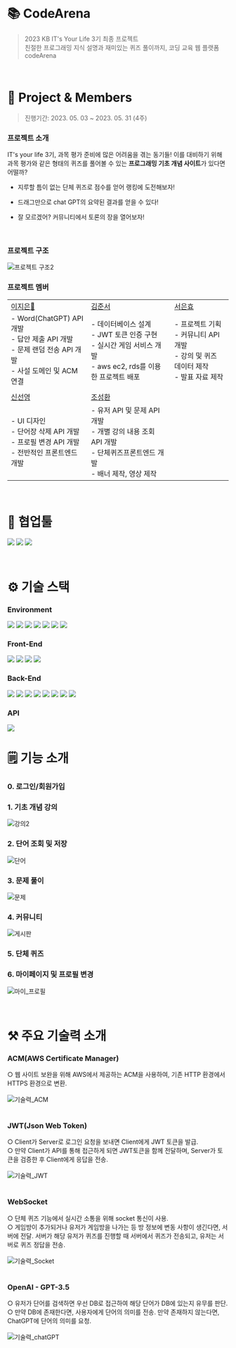 # 📚 CodeArena

> 2023 KB IT's Your Life 3기 최종 프로젝트<br>
> 친절한 프로그래밍 지식 설명과 재미있는 퀴즈 풀이까지, 코딩 교육 웹 플랫폼 codeArena
<br>

# 📌 Project & Members

> 진행기간: 2023. 05. 03 ~ 2023. 05. 31 (4주)

### 프로젝트 소개


IT's your life 3기, 과목 평가 준비에 많은 어려움을 겪는 동기들!
이를 대비하기 위해 과목 평가와 같은 형태의 퀴즈를 풀어볼 수 있는 **프로그래밍 기초 개념 사이트**가 있다면 어떨까?

- 지루할 틈이 없는 단체 퀴즈로 점수를 얻어 랭킹에 도전해보자! 

- 드래그만으로 chat GPT의 요약된 결과를 얻을 수 있다!

- 잘 모르겠어? 커뮤니티에서 토론의 장을 열어보자! 

<br>

### 프로젝트 구조
![프로젝트 구조2](https://github.com/KeyboardWarriorz/codeArena/assets/44528897/af8129b1-1585-4f5d-9e3b-9083efad70a1)


### 프로젝트 멤버


|                 |  |                     |
| -------------------------------------------- | ------------------------------------------ | ------------------------------------------------ |
| [이지은👑](https://github.com/Jieun714) | [김준서](https://github.com/adoo24) | [서은효](https://github.com/seoeunhyo) |
| - Word(ChatGPT) API 개발<br> - 답안 제출 API 개발<br> - 문제 랜덤 전송 API 개발<br> - 사설 도메인 및 ACM 연결 | - 데이터베이스 설계<br> - JWT 토큰 인증 구현<br> - 실시간 게임 서비스 개발<br> - aws ec2, rds를 이용한 프로젝트 배포 | - 프로젝트 기획<br> - 커뮤니티 API 개발<br> - 강의 및 퀴즈 데이터 제작<br> - 발표 자료 제작 |
|          |     |   |
| [신선영](https://github.com/drsuneamer)   | [조성환](https://github.com/Chos1) |     |
| - UI 디자인<br> - 단어장 삭제 API 개발<br> - 프로필 변경 API 개발<br> - 전반적인 프론트엔드 개발<br> | - 유저 API 및 문제 API 개발<br> - 개별 강의 내용 조회 API 개발<br> - 단체퀴즈프론트엔드 개발<br> - 배너 제작, 영상 제작 |  |

<br>

#  🤝 협업툴

<img src="https://img.shields.io/badge/git-F05032?style=for-the-badge&logo=git&logoColor=white"> <img src="https://img.shields.io/badge/jirasoftware-0052CC?style=for-the-badge&logo=jirasoftware&logoColor=white"> <img src="https://img.shields.io/badge/Notion-000000?style=for-the-badge&logo=notion&logoColor=white">

<br>

# ⚙️ 기술 스택

### **Environment**
<img src="https://img.shields.io/badge/windows-0078D6?style=for-the-badge&logo=windows&logoColor=white"> <img src="https://img.shields.io/badge/macos-000000?style=for-the-badge&logo=macos&logoColor=white"> <img src="https://img.shields.io/badge/intellijidea-000000?style=for-the-badge&logo=intellijidea&logoColor=white"> <img src="https://img.shields.io/badge/eclipseide-2C2255?style=for-the-badge&logo=eclipseide&logoColor=white"> <img src="https://img.shields.io/badge/visualstudiocode-007ACC?style=for-the-badge&logo=visualstudiocode&logoColor=white"> <img src="https://img.shields.io/badge/postman-FF6C37?style=for-the-badge&logo=postman&logoColor=white"> <img src="https://img.shields.io/badge/amazonec2-FF9900?style=for-the-badge&logo=amazonec2&logoColor=white">

### **Front-End**
<img src="https://img.shields.io/badge/react-61DAFB?style=for-the-badge&logo=react&logoColor=white"> <img src="https://img.shields.io/badge/html5-E34F26?style=for-the-badge&logo=html5&logoColor=white"> <img src="https://img.shields.io/badge/css3-1572B6?style=for-the-badge&logo=css3&logoColor=white"> <img src="https://img.shields.io/badge/javascript-F7DF1E?style=for-the-badge&logo=javascript&logoColor=white">

### **Back-End**
<img src="https://img.shields.io/badge/IntellijIDEA-000000?style=for-the-badge&logo=IntelliJIDEA&logoColor=white"> <img src="https://img.shields.io/badge/java 11-0058CC?style=for-the-badge&logo=java&logoColor=white"> <img src="https://img.shields.io/badge/springboot-6DB33F?style=for-the-badge&logo=springboot&logoColor=white"> <img src="https://img.shields.io/badge/Amazon RDS 2.7.3-527FFF?style=for-the-badge&logo=amazonrds&logoColor=white"> <img src="https://img.shields.io/badge/Spring Data JPA-6DB33F?style=for-the-badge&logoColor=white"> <img src="https://img.shields.io/badge/swagger 2.9.2-85EA2D?style=for-the-badge&logo=swagger&logoColor=white"> <img src="https://img.shields.io/badge/mattermost4j core-0058CC?style=for-the-badge&logo=mattermost&logoColor=white"> <img src="https://img.shields.io/badge/spring restdocs-6DB33F?style=for-the-badge&logoColor=white">  

### **API**
<img src="https://img.shields.io/badge/openai-412991?style=for-the-badge&logo=openai&logoColor=white">

<br>

# 🗒️ 기능 소개

### 0. 로그인/회원가입

### 1. 기초 개념 강의
![강의2](https://github.com/KeyboardWarriorz/codeArena/assets/44528897/e2c9b289-5304-4385-a29b-86760a600a6a)

### 2. 단어 조회 및 저장
![단어](https://github.com/KeyboardWarriorz/codeArena/assets/44528897/8ef60f92-5378-4241-880e-4f7329f28c5c)

### 3. 문제 풀이
![문제](https://github.com/KeyboardWarriorz/codeArena/assets/44528897/c872dde9-712c-4fa1-ace6-ce6c4e149b03)

### 4. 커뮤니티
![게시판](https://github.com/KeyboardWarriorz/codeArena/assets/44528897/d3890bf8-0313-49ea-9e8c-7f7c3571dfa5)

### 5. 단체 퀴즈

### 6. 마이페이지 및 프로필 변경
![마이_프로필](https://github.com/KeyboardWarriorz/codeArena/assets/44528897/f56865a8-6165-43d1-a3e4-1dc138851b45)

<br>

# ⚒️ 주요 기술력 소개
### ACM(AWS Certificate Manager)
○ 웹 사이트 보완을 위해 AWS에서 제공하는 ACM을 사용하여, 기존 HTTP 환경에서 HTTPS 환경으로 변환.<br><br>
![기술력_ACM](https://github.com/KeyboardWarriorz/codeArena/assets/44528897/88d2ca6f-fe5d-4d98-b4c0-4316af789dc5) <br><br> 

### JWT(Json Web Token)
○ Client가 Server로 로그인 요청을 보내면 Client에게 JWT 토큰을 발급. <br>
○ 만약 Client가 API를 통해 접근하게 되면 JWT토큰을 함께 전달하며, Server가 토큰을 검증한 후 Client에게 응답을 전송. <br><br>
![기술력_JWT](https://github.com/KeyboardWarriorz/codeArena/assets/44528897/7598bd86-0f2f-4215-ae57-37e699b1b64e)
<br><br>

### WebSocket
○ 단체 퀴즈 기능에서 실시간 소통을 위해 socket 통신이 사용. <br>
○ 게임방이 추가되거나 유저가 게임방을 나가는 등 방 정보에 변동 사항이 생긴다면, 서버에 전달. 서버가 해당 유저가 퀴즈를 진행할 때 서버에서 퀴즈가 전송되고, 유저는 서버로 퀴즈 정답을 전송. <br><br>
![기술력_Socket](https://github.com/KeyboardWarriorz/codeArena/assets/44528897/6ccf60a1-2b81-49bb-b714-62544b62a8a7)
<br><br>

### OpenAI - GPT-3.5
○ 유저가 단어를 검색하면 우선 DB로 접근하여 해당 단어가 DB에 있는지 유무를 판단. <br>
○ 만약 DB에 존재한다면, 사용자에게 단어의 의미를 전송. 만약 존재하지 않는다면, ChatGPT에 단어의 의미를 요청. <br><br>
![기술력_chatGPT](https://github.com/KeyboardWarriorz/codeArena/assets/44528897/a671fadd-0c68-47f5-894a-43095a2ea8f3)
<br><br><br>

